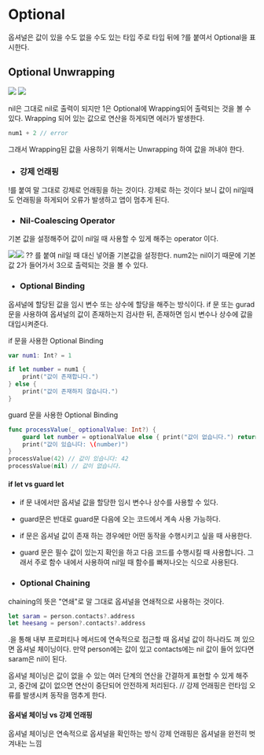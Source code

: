 # Optional
옵셔널은 값이 있을 수도 없을 수도 있는 타입
주로 타입 뒤에 ?를 붙여서 Optional을 표시한다.
## Optional Unwrapping
![](https://i.imgur.com/1ZsvqWg.png) ![](https://i.imgur.com/gBgnzt5.png)

nil은 그대로 nil로 출력이 되지만 1은 Optional에 Wrapping되어 출력되는 것을 볼 수 있다.
Wrapping 되어 있는 값으로 연산을 하게되면 에러가 발생한다.
```Swift
num1 + 2 // error
```
그래서 Wrapping된 값을 사용하기 위해서는 Unwrapping 하여 값을 꺼내야 한다.
- ### 강제 언래핑
!를 붙여 말 그대로 강제로 언래핑을 하는 것이다.
강제로 하는 것이다 보니 값이 nil일때도 언래핑을 하게되어 오류가 발생하고 앱이 멈추게 된다.
- ### Nil-Coalescing Operator
기본 값을 설정해주어 값이 nil일 때 사용할 수 있게 해주는 operator 이다.

![](https://i.imgur.com/GgN0NUh.png)![](https://i.imgur.com/aDPh9fz.png)
?? 를 붙여 nil일 때 대신 넣어줄 기본값을 설정한다.
num2는 nil이기 때문에 기본값 2가 들어가서 3으로 출력되는 것을 볼 수 있다.
- ### Optional Binding
옵셔널에 할당된 값을 임시 변수 또는 상수에 할당을 해주는 방식이다.
if 문 또는 gurad문을 사용하여 옵셔널의 값이 존재하는지 검사한 뒤, 존재하면 임시 변수나 상수에 값을 대입시켜준다.

if 문을 사용한 Optional Binding
```swift
var num1: Int? = 1

if let number = num1 {
	print("값이 존재합니다.")
} else {
	print("값이 존재하지 않습니다.")
}
```

guard 문을 사용한 Optional Binding
```swift
func processValue(_ optionalValue: Int?) { 
	guard let number = optionalValue else { print("값이 없습니다.") return }
	print("값이 있습니다: \(number)") 	
} 
processValue(42) // 값이 있습니다: 42
processValue(nil) // 값이 없습니다.
```
#### if let vs guard let
- if 문 내에서만 옵셔널 값을 할당한 임시 변수나 상수를 사용할 수 있다.
- guard문은 반대로 guard문 다음에 오는 코드에서 계속 사용 가능하다.

- if 문은 옵셔널 값이 존재 하는 경우에만 어떤 동작을 수행시키고 싶을 때 사용한다.
- guard 문은 필수 값이 있는지 확인을 하고 다음 코드를 수행시킬 때 사용합니다. 그래서 주로 함수 내에서 사용하여 nil일 때 함수를 빠져나오는 식으로 사용된다.

- ### Optional Chaining
chaining의 뜻은 "연쇄"로 말 그대로 옵셔널을 연쇄적으로 사용하는 것이다.
```swift
let saram = person.contacts?.address
let heesang = person?.contacts?.address
```
.을 통해 내부 프로퍼티나 메서드에 연속적으로 접근할 때 옵셔널 값이 하나라도 껴 있으면 옵셔널 체이닝이다.
만약 person에는 값이 있고 contacts에는 nil 값이 들어 있다면 saram은 nil이 된다.

옵셔널 체이닝은 값이 없을 수 있는 여러 단계의 연산을 간결하게 표현할 수 있게 해주고, 
중간에 값이 없으면 연산이 중단되어 안전하게 처리된다. // 강제 언래핑은 런타임 오류를 발생시켜 동작을 멈추게 한다.

#### 옵셔널 체이닝 vs 강제 언래핑
옵셔널 체이닝은 연속적으로 옵셔널을 확인하는 방식
강제 언래핑은 옵셔널을 완전히 벗겨내는 느낌